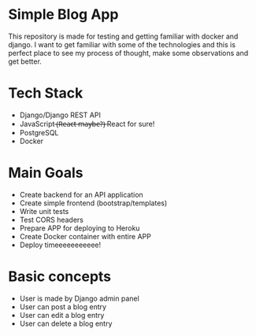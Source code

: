 # Simple Blog App
 This repository is made for testing and getting familiar with docker and django. 
 I want to get familiar with some of the technologies and this is perfect place to see my process of thought, make some observations and get better.
 
 
 # Tech Stack
- Django/Django REST API
- JavaScript ̶(̶R̶e̶a̶c̶t̶ ̶m̶a̶y̶b̶e̶?̶)̶   React for sure!
- PostgreSQL
- Docker

# Main Goals
- Create backend for an API application
- Create simple frontend (bootstrap/templates)
- Write unit tests
- Test CORS headers
- Prepare APP for deploying to Heroku
- Create Docker container with entire APP
- Deploy timeeeeeeeeeee!

# Basic concepts
- User is made by Django admin panel 
- User can post a blog entry 
- User can edit a blog entry
- User can delete a blog entry 


